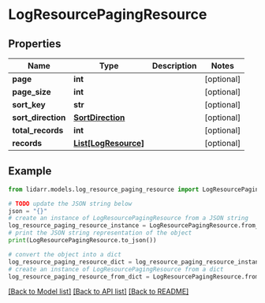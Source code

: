 # LogResourcePagingResource


## Properties

Name | Type | Description | Notes
------------ | ------------- | ------------- | -------------
**page** | **int** |  | [optional] 
**page_size** | **int** |  | [optional] 
**sort_key** | **str** |  | [optional] 
**sort_direction** | [**SortDirection**](SortDirection.md) |  | [optional] 
**total_records** | **int** |  | [optional] 
**records** | [**List[LogResource]**](LogResource.md) |  | [optional] 

## Example

```python
from lidarr.models.log_resource_paging_resource import LogResourcePagingResource

# TODO update the JSON string below
json = "{}"
# create an instance of LogResourcePagingResource from a JSON string
log_resource_paging_resource_instance = LogResourcePagingResource.from_json(json)
# print the JSON string representation of the object
print(LogResourcePagingResource.to_json())

# convert the object into a dict
log_resource_paging_resource_dict = log_resource_paging_resource_instance.to_dict()
# create an instance of LogResourcePagingResource from a dict
log_resource_paging_resource_from_dict = LogResourcePagingResource.from_dict(log_resource_paging_resource_dict)
```
[[Back to Model list]](../README.md#documentation-for-models) [[Back to API list]](../README.md#documentation-for-api-endpoints) [[Back to README]](../README.md)


